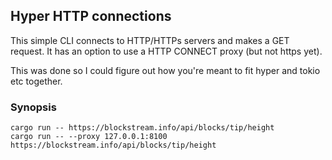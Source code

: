 ## Hyper HTTP connections

This simple CLI connects to HTTP/HTTPs servers and makes a GET request.
It has an option to use a HTTP CONNECT proxy (but not https yet).

This was done so I could figure out how you're meant to fit hyper and tokio etc together.


### Synopsis


```
cargo run -- https://blockstream.info/api/blocks/tip/height
cargo run -- --proxy 127.0.0.1:8100 https://blockstream.info/api/blocks/tip/height
```
